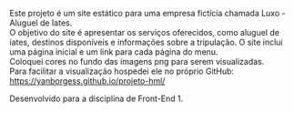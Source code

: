 Este projeto é um site estático para uma empresa fictícia chamada Luxo - Aluguel de Iates.<br>
O objetivo do site é apresentar os serviços oferecidos, como aluguel de iates, destinos disponíveis e informações sobre a tripulação. O site inclui uma página inicial e um link para cada página do menu.<br>
Coloquei cores no fundo das imagens png para serem visualizadas.<br>
Para facilitar a visualização hospedei ele no próprio GitHub:<br> https://yanborgess.github.io/projeto-hml/

Desenvolvido para a disciplina de Front-End 1.
